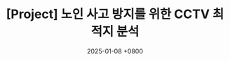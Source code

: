---
title: "[Project] 노인 사고 방지를 위한 CCTV 최적지 분석"
date: 2025-01-08 +0800
categories: [Develop, Project]
tags: [Project, Capstone, SpatialAnalysis, Geopandas]
---